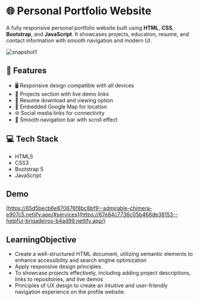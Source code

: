 # 🌐 Personal Portfolio Website

A fully responsive personal portfolio website built using **HTML**, **CSS**, **Bootstrap**, and **JavaScript**. It showcases projects, education, resume, and contact information with smooth navigation and modern UI.

![snapshot1]([https://github.com/yadavpratibha/WebDevelopment/assets/25881107/0d2ae524-179e-489e-963e-50c9e2f62cbc](https://github.com/yadavpratibha/Profile-Website/blob/main/snapshot1.jpg))

## 🚀 Features

- 🖥️ Responsive design compatible with all devices  
- 📁 Projects section with live demo links  
- 📄 Resume download and viewing option  
- 📍 Embedded Google Map for location  
- 🌐 Social media links for connectivity  
- 🧭 Smooth navigation bar with scroll effect  

## 💻 Tech Stack

- HTML5  
- CSS3  
- Bootstrap 5  
- JavaScript  

## Demo
[https://65d5becb6e870676f8bc8bf9--admirable-chimera-e907c5.netlify.app/#services](https://67e84c7736c05b468de38153--helpful-brigadeiros-b4ad99.netlify.app/)


## LearningObjective
* Create a well-structured HTML document, utilizing semantic elements to enhance accessibility and search engine optimization
* Apply responsive design principles.
* To showcase projects effectively, including adding project descriptions, links to repositories, and live demos
* Principles of UX design to create an intuitive and user-friendly navigation experience on the profile website.


